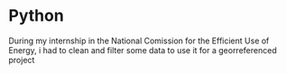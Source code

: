 # Python
During my internship in the National Comission for the Efficient Use of Energy, i had to clean and filter some data to use it for a georreferenced project
